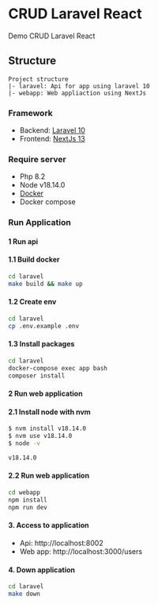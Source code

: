 # CRUD Laravel React

Demo CRUD Laravel React

## Structure

```
Project structure
|- laravel: Api for app using laravel 10
|- webapp: Web appliaction using NextJs                        

```

### Framework

- Backend: [Laravel 10](https://laravel.com/docs/10.x)
- Frontend: [NextJs 13](https://nextjs.org/docs)

### Require server

- Php 8.2
- Node v18.14.0
- [Docker](https://docs.docker.jp) 
- Docker compose

### Run Application

#### 1 Run api
#### 1.1 Build docker

```sh
cd laravel
make build && make up
```

#### 1.2 Create env

```sh
cd laravel
cp .env.example .env
```

#### 1.3 Install packages

```sh
cd laravel
docker-compose exec app bash
composer install
```

#### 2 Run web application

#### 2.1 Install node with nvm

```sh
$ nvm install v18.14.0
$ nvm use v18.14.0
$ node -v

v18.14.0
```

#### 2.2 Run web application

```sh
cd webapp
npm install
npm run dev
```

#### 3. Access to application
- Api: http://localhost:8002
- Web app: http://localhost:3000/users

#### 4. Down application

```sh
cd laravel
make down
```
